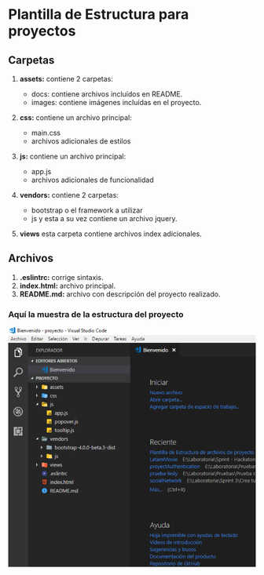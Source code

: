 # Plantilla de Estructura para proyectos

## Carpetas
  1. **assets:** contiene 2 carpetas:
      - docs: contiene archivos incluídos en README.
      - images: contiene imágenes incluídas en el proyecto.

  2. **css:** contiene un archivo principal:
      - main.css
      - archivos adicionales de estilos

  3. **js:** contiene un archivo principal: 
      - app.js
      - archivos adicionales de funcionalidad

  4. **vendors:** contiene 2 carpetas: 
      - bootstrap o el framework a utilizar
      - js y esta a su vez contiene un archivo jquery.
    
  5. **views** esta carpeta contiene archivos index adicionales.

## Archivos 
1. **.eslintrc:** corrige sintaxis.
2. **index.html:** archivo principal.
3. **README.md:** archivo con descripción del proyecto realizado.

### Aquí la muestra de la estructura del proyecto
![estructura](assets/docs/estructura-archivos.png "estructura")